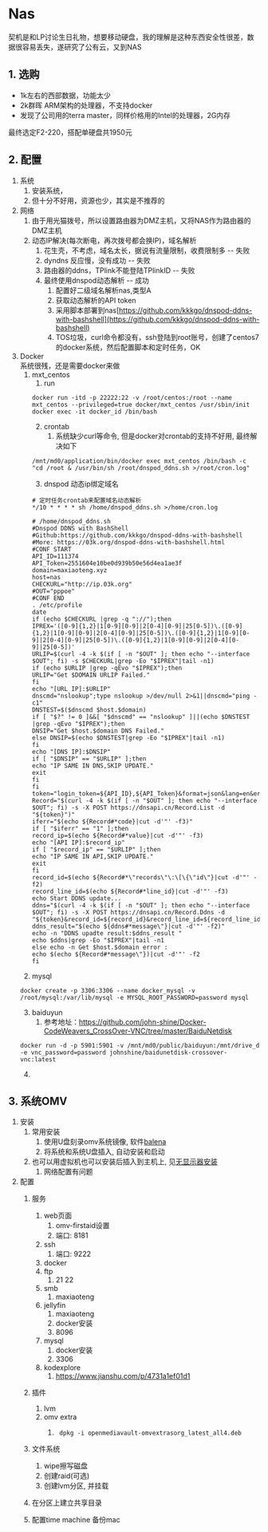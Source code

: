# Nas

契机是和LP讨论生日礼物，想要移动硬盘，我的理解是这种东西安全性很差，数据很容易丢失，遂研究了公有云，又到NAS

## 1. 选购
- 1k左右的西部数据，功能太少
- 2k群晖  ARM架构的处理器，不支持docker
- 发现了公司用的terra master，同样价格用的Intel的处理器，2G内存

最终选定F2-220，搭配单硬盘共1950元

## 2. 配置
1. 系统
   1. 安装系统，
   2. 但十分不好用，资源也少，其实是不推荐的
2. 网络
   1. 由于用光猫拨号，所以设置路由器为DMZ主机，又将NAS作为路由器的DMZ主机
   2. 动态IP解决(每次断电，再次拨号都会换IP)，域名解析
      1. 花生壳，不考虑，域名太长，据说有流量限制，收费限制多  -- 失败
      2. dyndns 反应慢，没有成功  -- 失败
      3. 路由器的ddns，TPlink不能登陆TPlinkID  -- 失败
      4. 最终使用dnspod动态解析  -- 成功
         1. 配置好二级域名解析nas,类型A
         2. 获取动态解析的API token
         3. 采用脚本部署到nas[https://github.com/kkkgo/dnspod-ddns-with-bashshell](https://github.com/kkkgo/dnspod-ddns-with-bashshell)
         4. TOS垃圾，curl命令都没有，ssh登陆到root账号，创建了centos7的docker系统，然后配置脚本和定时任务，OK
3. Docker  
系统很残，还是需要docker来做
   1. mxt_centos
      1. run
        ```
        docker run -itd -p 22222:22 -v /root/centos:/root --name mxt_centos --privileged=true docker/mxt_centos /usr/sbin/init
        docker exec -it docker_id /bin/bash
        ```
      2. crontab
         1. 系统缺少curl等命令, 但是docker对crontab的支持不好用, 最终解决如下
        ```
        /mnt/md0/application/bin/docker exec mxt_centos /bin/bash -c "cd /root & /usr/bin/sh /root/dnspod_ddns.sh >/root/cron.log"
        ```
      3. dnspod 动态ip绑定域名
        ```
        # 定时任务crontab来配置域名动态解析
        */10 * * * * sh /home/dnspod_ddns.sh >/home/cron.log

        # /home/dnspod_ddns.sh
        #Dnspod DDNS with BashShell
        #Github:https://github.com/kkkgo/dnspod-ddns-with-bashshell
        #More: https://03k.org/dnspod-ddns-with-bashshell.html
        #CONF START
        API_ID=111374
        API_Token=2551604e10be0d939b50e56d4ea1ae3f
        domain=maxiaoteng.xyz
        host=nas
        CHECKURL="http://ip.03k.org"
        #OUT="pppoe"
        #CONF END
        . /etc/profile
        date
        if (echo $CHECKURL |grep -q "://");then
        IPREX='([0-9]{1,2}|1[0-9][0-9]|2[0-4][0-9]|25[0-5])\.([0-9]{1,2}|1[0-9][0-9]|2[0-4][0-9]|25[0-5])\.([0-9]{1,2}|1[0-9][0-9]|2[0-4][0-9]|25[0-5])\.([0-9]{1,2}|1[0-9][0-9]|2[0-4][0-9]|25[0-5])'
        URLIP=$(curl -4 -k $(if [ -n "$OUT" ]; then echo "--interface $OUT"; fi) -s $CHECKURL|grep -Eo "$IPREX"|tail -n1)
        if (echo $URLIP |grep -qEvo "$IPREX");then
        URLIP="Get $DOMAIN URLIP Failed."
        fi
        echo "[URL IP]:$URLIP"
        dnscmd="nslookup";type nslookup >/dev/null 2>&1||dnscmd="ping -c1"
        DNSTEST=$($dnscmd $host.$domain)
        if [ "$?" != 0 ]&&[ "$dnscmd" == "nslookup" ]||(echo $DNSTEST |grep -qEvo "$IPREX");then
        DNSIP="Get $host.$domain DNS Failed."
        else DNSIP=$(echo $DNSTEST|grep -Eo "$IPREX"|tail -n1)
        fi
        echo "[DNS IP]:$DNSIP"
        if [ "$DNSIP" == "$URLIP" ];then
        echo "IP SAME IN DNS,SKIP UPDATE."
        exit
        fi
        fi
        token="login_token=${API_ID},${API_Token}&format=json&lang=en&error_on_empty=yes&domain=${domain}&sub_domain=${host}"
        Record="$(curl -4 -k $(if [ -n "$OUT" ]; then echo "--interface $OUT"; fi) -s -X POST https://dnsapi.cn/Record.List -d "${token}")"
        iferr="$(echo ${Record#*code}|cut -d'"' -f3)"
        if [ "$iferr" == "1" ];then
        record_ip=$(echo ${Record#*value}|cut -d'"' -f3)
        echo "[API IP]:$record_ip"
        if [ "$record_ip" == "$URLIP" ];then
        echo "IP SAME IN API,SKIP UPDATE."
        exit
        fi
        record_id=$(echo ${Record#*\"records\"\:\[\{\"id\"}|cut -d'"' -f2)
        record_line_id=$(echo ${Record#*line_id}|cut -d'"' -f3)
        echo Start DDNS update...
        ddns="$(curl -4 -k $(if [ -n "$OUT" ]; then echo "--interface $OUT"; fi) -s -X POST https://dnsapi.cn/Record.Ddns -d "${token}&record_id=${record_id}&record_line_id=${record_line_id}")"
        ddns_result="$(echo ${ddns#*message\"}|cut -d'"' -f2)"
        echo -n "DDNS upadte result:$ddns_result "
        echo $ddns|grep -Eo "$IPREX"|tail -n1
        else echo -n Get $host.$domain error :
        echo $(echo ${Record#*message\"})|cut -d'"' -f2
        fi
        ``` 
   2. mysql
    ```
    docker create -p 3306:3306 --name docker_mysql -v /root/mysql:/var/lib/mysql -e MYSQL_ROOT_PASSWORD=password mysql
    ``` 
   3. baiduyun
      1. 参考地址：https://github.com/john-shine/Docker-CodeWeavers_CrossOver-VNC/tree/master/BaiduNetdisk
    ```
    docker run -d -p 5901:5901 -v /mnt/md0/public/baiduyun:/mnt/drive_d -e vnc_password=password johnshine/baidunetdisk-crossover-vnc:latest
    ``` 
   4. 


## 3. 系统OMV
1. 安装
    1. 常用安装
        1. 使用U盘刻录omv系统镜像, 软件[balena](https://www.balena.io/etcher/)
        2. 将系统和系统U盘插入, 自动安装和启动 
    2. 也可以用虚拟机也可以安装后插入到主机上, 见[无显示器安装](https://forum.openmediavault.org/index.php/Thread/3453-Installing-OMV-w-o-keyboard-and-monitor-using-VirtualBox/)
        1. 网络配置有问题
2. 配置
    1. 服务
        1. web页面
            1. omv-firstaid设置
            2. 端口: 8181
        2. ssh
            1. 端口: 9222
        3. docker
        4. ftp
            1. 21 22
        5. smb
            1. maxiaoteng
        6. jellyfin
            1. maxiaoteng
            2. docker安装
            3. 8096
        7. mysql
            1. docker安装
            2. 3306
        8. kodexplore
            1. https://www.jianshu.com/p/4731a1ef01d1

    2. 插件
        1. lvm
        2. omv extra
            1. ```wget http://omv-extras.org/openmediavault-omvextrasorg_latest_all4.deb
                dpkg -i openmediavault-omvextrasorg_latest_all4.deb
                ```
    3. 文件系统
        1. wipe擦写磁盘
        2. 创建raid(可选)
        3. 创建lvm分区, 并挂载
    4. 在分区上建立共享目录
    5. 配置time machine 备份mac